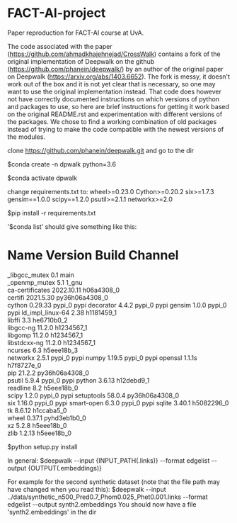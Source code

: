 # FACT-AI-project
Paper reproduction for FACT-AI course at UvA.


The code associated with the paper (https://github.com/ahmadkhajehnejad/CrossWalk) contains a fork of the original implementation of Deepwalk on the github (https://github.com/phanein/deepwalk/) by an author of the original paper on Deepwalk (https://arxiv.org/abs/1403.6652). The fork is messy, it doesn't work out of the box and it is not yet clear that is necessary, so one may want to use the original implementation instead. That code does however not have correctly documented instructions on which versions of python and packages to use, so here are brief instructions for getting it work based on the original README.rst and experimentation with different versions of the packages. We chose to find a working combination of old packages instead of trying to make the code compatible with the newest versions of the modules.

clone https://github.com/phanein/deepwalk.git and go to the dir

$conda create -n dpwalk python=3.6

$conda activate dpwalk

change requirements.txt to: 
wheel>=0.23.0
Cython>=0.20.2
six>=1.7.3
gensim==1.0.0
scipy==1.2.0
psutil>=2.1.1
networkx>=2.0

$pip install -r requirements.txt

'$conda list' should give something like this:
# Name                    Version                   Build  Channel
_libgcc_mutex             0.1                        main  
_openmp_mutex             5.1                       1_gnu  
ca-certificates           2022.10.11           h06a4308_0  
certifi                   2021.5.30        py36h06a4308_0  
cython                    0.29.33                  pypi_0    pypi
decorator                 4.4.2                    pypi_0    pypi
gensim                    1.0.0                    pypi_0    pypi
ld_impl_linux-64          2.38                 h1181459_1  
libffi                    3.3                  he6710b0_2  
libgcc-ng                 11.2.0               h1234567_1  
libgomp                   11.2.0               h1234567_1  
libstdcxx-ng              11.2.0               h1234567_1  
ncurses                   6.3                  h5eee18b_3  
networkx                  2.5.1                    pypi_0    pypi
numpy                     1.19.5                   pypi_0    pypi
openssl                   1.1.1s               h7f8727e_0  
pip                       21.2.2           py36h06a4308_0  
psutil                    5.9.4                    pypi_0    pypi
python                    3.6.13               h12debd9_1  
readline                  8.2                  h5eee18b_0  
scipy                     1.2.0                    pypi_0    pypi
setuptools                58.0.4           py36h06a4308_0  
six                       1.16.0                   pypi_0    pypi
smart-open                6.3.0                    pypi_0    pypi
sqlite                    3.40.1               h5082296_0  
tk                        8.6.12               h1ccaba5_0  
wheel                     0.37.1             pyhd3eb1b0_0  
xz                        5.2.8                h5eee18b_0  
zlib                      1.2.13               h5eee18b_0 

$python setup.py install

In general:
$deepwalk --input {INPUT_PATH(.links)} --format edgelist --output {OUTPUT(.embeddings)}

For example for the second synthetic dataset (note that the file path may have changed when you read this):
$deepwalk --input ../data/synthetic_n500_Pred0.7_Phom0.025_Phet0.001.links --format edgelist --output synth2.embeddings
You should now have a file 'synth2.embeddings' in the dir
